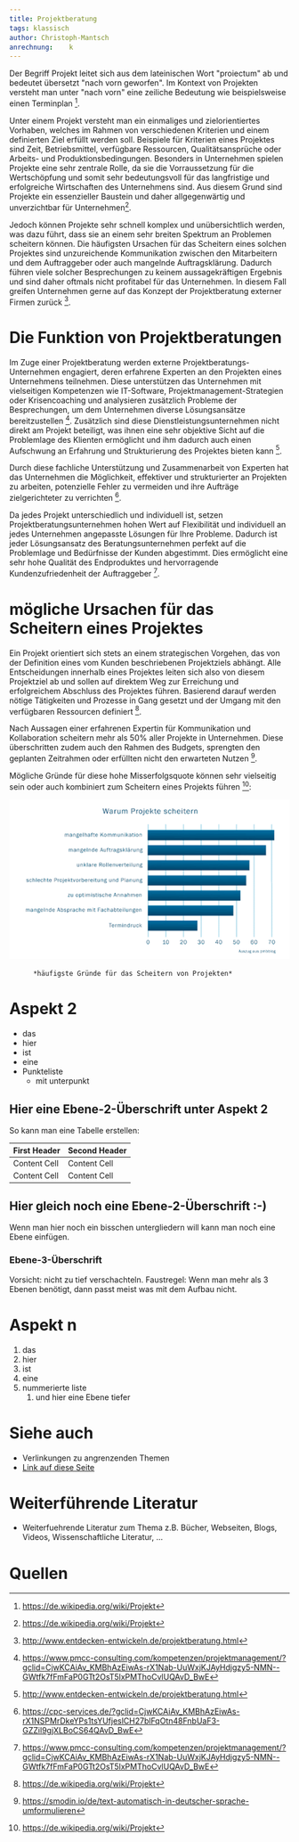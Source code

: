 ```yaml
---
title: Projektberatung
tags: klassisch
author: Christoph-Mantsch
anrechnung:    k 
---
```

Der Begriff Projekt leitet sich aus dem lateinischen Wort "proiectum" ab und bedeutet übersetzt "nach vorn geworfen". Im Kontext von Projekten versteht man unter "nach vorn" eine zeiliche Bedeutung wie beispielsweise einen Terminplan [^1].

Unter einem Projekt versteht man ein einmaliges und zielorientiertes Vorhaben, welches im Rahmen von verschiedenen Kriterien und einem definierten Ziel erfüllt werden soll. Beispiele für Kriterien eines Projektes sind Zeit, Betriebsmittel, verfügbare Ressourcen, Qualitätsansprüche oder Arbeits- und Produktionsbedingungen. 
Besonders in Unternehmen spielen Projekte eine sehr zentrale Rolle, da sie die Vorraussetzung für die Wertschöpfung und somit sehr bedeutungsvoll für das langfristige und erfolgreiche Wirtschaften des Unternehmens sind. Aus diesem Grund sind Projekte ein essenzieller Baustein und daher allgegenwärtig und unverzichtbar für Unternehmen[^1].
 
Jedoch können Projekte sehr schnell komplex und unübersichtlich werden, was dazu führt, dass sie an einem sehr breiten Spektrum an Problemen scheitern können. Die häufigsten Ursachen für das Scheitern eines solchen Projektes sind unzureichende Kommunikation zwischen den Mitarbeitern und dem Auftraggeber oder auch mangelnde Auftragsklärung. Dadurch führen viele solcher Besprechungen zu keinem aussagekräftigen Ergebnis und sind daher oftmals nicht profitabel für das Unternehmen. In diesem Fall greifen Unternehmen gerne auf das Konzept der Projektberatung externer Firmen zurück [^2].


# Die Funktion von Projektberatungen

Im Zuge einer Projektberatung werden externe Projektberatungs-Unternehmen engagiert, deren erfahrene Experten an den Projekten eines Unternehmens teilnehmen. Diese unterstützen das Unternehmen mit vielseitigen Kompetenzen wie IT-Software, Projektmanagement-Strategien oder Krisencoaching und analysieren zusätzlich Probleme der Besprechungen, um dem Unternehmen diverse Lösungsansätze bereitzustellen [^4].
Zusätzlich sind diese Dienstleistungsunternehmen nicht direkt am Projekt beteiligt, was ihnen eine sehr objektive Sicht auf die Problemlage des Klienten ermöglicht und ihm dadurch auch einen Aufschwung an Erfahrung und Strukturierung des Projektes bieten kann [^2].

Durch diese fachliche Unterstützung und Zusammenarbeit von Experten hat das Unternehmen die Möglichkeit, effektiver und strukturierter an Projekten zu arbeiten, potenzielle Fehler zu vermeiden und ihre Aufträge zielgerichteter zu verrichten [^3].

Da jedes Projekt unterschiedlich und individuell ist, setzen Projektberatungsunternehmen hohen Wert auf Flexibilität und individuell an jedes Unternehmen angepasste Lösungen für Ihre Probleme. Dadurch ist jeder Lösungsansatz des Beratungsunternehmen perfekt auf die Problemlage und Bedürfnisse der Kunden abgestimmt. Dies ermöglicht eine sehr hohe Qualität des Endproduktes und hervorragende Kundenzufriedenheit der Auftraggeber [^4].


# mögliche Ursachen für das Scheitern eines Projektes

Ein Projekt orientiert sich stets an einem strategischen Vorgehen, das von der Definition eines vom Kunden beschriebenen Projektziels abhängt. Alle Entscheidungen innerhalb eines Projektes leiten sich also von diesem Projektziel ab und sollen auf direktem Weg zur Erreichung und erfolgreichem Abschluss des Projektes führen. 
Basierend darauf werden nötige Tätigkeiten und Prozesse in Gang gesetzt und der Umgang mit den verfügbaren Ressourcen definiert [^1].

Nach Aussagen einer erfahrenen Expertin für Kommunikation und Kollaboration scheitern mehr als 50% aller Projekte in Unternehmen. Diese überschritten zudem auch den Rahmen des Budgets, sprengten den geplanten Zeitrahmen oder erfüllten nicht den erwarteten Nutzen [^5]. 

Mögliche Gründe für diese hohe Misserfolgsquote können sehr vielseitig sein oder auch kombiniert zum Scheitern eines Projekts führen [^1]:



![Beispielabbildung](Projektberatung/Projektscheitern2.PNG)

          *häufigste Gründe für das Scheitern von Projekten*

# Aspekt 2

* das
* hier 
* ist
* eine 
* Punkteliste
  - mit unterpunkt

## Hier eine Ebene-2-Überschrift unter Aspekt 2

So kann man eine Tabelle erstellen:

| First Header  | Second Header |
| ------------- | ------------- |
| Content Cell  | Content Cell  |
| Content Cell  | Content Cell  |

## Hier gleich noch eine Ebene-2-Überschrift :-)

Wenn man hier noch ein bisschen untergliedern will kann man noch eine Ebene einfügen.

### Ebene-3-Überschrift

Vorsicht: nicht zu tief verschachteln. Faustregel: Wenn man mehr als 3 
Ebenen benötigt, dann passt meist was mit dem Aufbau nicht.

# Aspekt n

1. das
2. hier 
4. ist 
4. eine
7. nummerierte liste
   1. und hier eine Ebene tiefer


# Siehe auch

* Verlinkungen zu angrenzenden Themen
* [Link auf diese Seite](Projektberatung.md)

# Weiterführende Literatur

* Weiterfuehrende Literatur zum Thema z.B. Bücher, Webseiten, Blogs, Videos, Wissenschaftliche Literatur, ...

# Quellen

[^1]: https://de.wikipedia.org/wiki/Projekt
[^2]: http://www.entdecken-entwickeln.de/projektberatung.html
[^3]: https://cpc-services.de/?gclid=CjwKCAiAv_KMBhAzEiwAs-rX1NSPMrDkeYPs1tsYUfjeslCH27blFqOtn48FnbUaF3-GZZil9gjXLBoCS64QAvD_BwE
[^4]: https://www.pmcc-consulting.com/kompetenzen/projektmanagement/?gclid=CjwKCAiAv_KMBhAzEiwAs-rX1Nab-UuWxjKJAyHdjgzy5-NMN--GWtfk7fFmFaP0GTt2OsT5lxPMThoCvlUQAvD_BwE
[^5]: https://smodin.io/de/text-automatisch-in-deutscher-sprache-umformulieren

